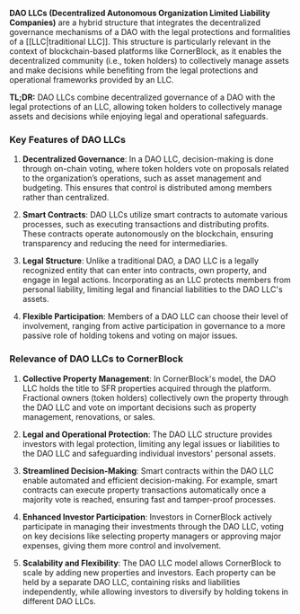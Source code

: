 **DAO LLCs (Decentralized Autonomous Organization Limited Liability Companies)** are a hybrid structure that integrates the decentralized governance mechanisms of a DAO with the legal protections and formalities of a [[LLC|traditional LLC]]. This structure is particularly relevant in the context of blockchain-based platforms like CornerBlock, as it enables the decentralized community (i.e., token holders) to collectively manage assets and make decisions while benefiting from the legal protections and operational frameworks provided by an LLC.

**TL;DR:** DAO LLCs combine decentralized governance of a DAO with the legal protections of an LLC, allowing token holders to collectively manage assets and decisions while enjoying legal and operational safeguards.

### Key Features of DAO LLCs

1. **Decentralized Governance**: In a DAO LLC, decision-making is done through on-chain voting, where token holders vote on proposals related to the organization’s operations, such as asset management and budgeting. This ensures that control is distributed among members rather than centralized.

2. **Smart Contracts**: DAO LLCs utilize smart contracts to automate various processes, such as executing transactions and distributing profits. These contracts operate autonomously on the blockchain, ensuring transparency and reducing the need for intermediaries.

3. **Legal Structure**: Unlike a traditional DAO, a DAO LLC is a legally recognized entity that can enter into contracts, own property, and engage in legal actions. Incorporating as an LLC protects members from personal liability, limiting legal and financial liabilities to the DAO LLC's assets.

4. **Flexible Participation**: Members of a DAO LLC can choose their level of involvement, ranging from active participation in governance to a more passive role of holding tokens and voting on major issues.

### Relevance of DAO LLCs to CornerBlock

1. **Collective Property Management**: In CornerBlock's model, the DAO LLC holds the title to SFR properties acquired through the platform. Fractional owners (token holders) collectively own the property through the DAO LLC and vote on important decisions such as property management, renovations, or sales.

2. **Legal and Operational Protection**: The DAO LLC structure provides investors with legal protection, limiting any legal issues or liabilities to the DAO LLC and safeguarding individual investors' personal assets.

3. **Streamlined Decision-Making**: Smart contracts within the DAO LLC enable automated and efficient decision-making. For example, smart contracts can execute property transactions automatically once a majority vote is reached, ensuring fast and tamper-proof processes.

4. **Enhanced Investor Participation**: Investors in CornerBlock actively participate in managing their investments through the DAO LLC, voting on key decisions like selecting property managers or approving major expenses, giving them more control and involvement.

5. **Scalability and Flexibility**: The DAO LLC model allows CornerBlock to scale by adding new properties and investors. Each property can be held by a separate DAO LLC, containing risks and liabilities independently, while allowing investors to diversify by holding tokens in different DAO LLCs.